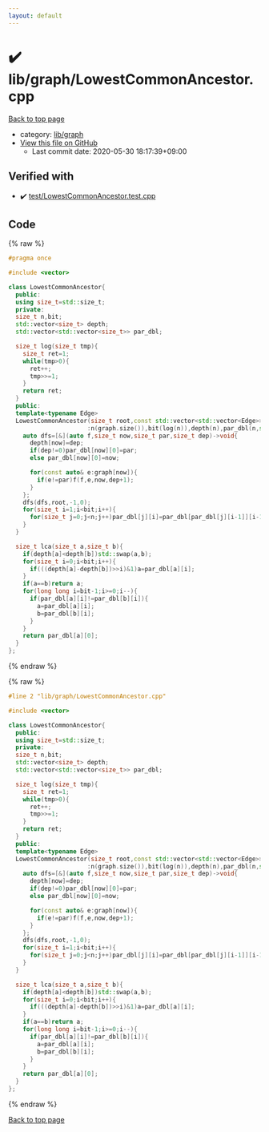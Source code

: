 ```yaml
---
layout: default
---
```


<!-- mathjax config similar to math.stackexchange -->
<script type="text/javascript" async
  src="https://cdnjs.cloudflare.com/ajax/libs/mathjax/2.7.5/MathJax.js?config=TeX-MML-AM_CHTML">
</script>
<script type="text/x-mathjax-config">
  MathJax.Hub.Config({
    TeX: { equationNumbers: { autoNumber: "AMS" }},
    tex2jax: {
      inlineMath: [ ['$','$'] ],
      processEscapes: true
    },
    "HTML-CSS": { matchFontHeight: false },
    displayAlign: "left",
    displayIndent: "2em"
  });
</script>

<script type="text/javascript" src="https://cdnjs.cloudflare.com/ajax/libs/jquery/3.4.1/jquery.min.js"></script>
<script src="https://cdn.jsdelivr.net/npm/jquery-balloon-js@1.1.2/jquery.balloon.min.js" integrity="sha256-ZEYs9VrgAeNuPvs15E39OsyOJaIkXEEt10fzxJ20+2I=" crossorigin="anonymous"></script>
<script type="text/javascript" src="../../../assets/js/copy-button.js"></script>
<link rel="stylesheet" href="../../../assets/css/copy-button.css" />


# :heavy_check_mark: lib/graph/LowestCommonAncestor.cpp

<a href="../../../index.html">Back to top page</a>

* category: <a href="../../../index.html#6e267a37887a7dcb68cbf7008d6c7e48">lib/graph</a>
* <a href="{{ site.github.repository_url }}/blob/master/lib/graph/LowestCommonAncestor.cpp">View this file on GitHub</a>
    - Last commit date: 2020-05-30 18:17:39+09:00




## Verified with

* :heavy_check_mark: <a href="../../../verify/test/LowestCommonAncestor.test.cpp.html">test/LowestCommonAncestor.test.cpp</a>


## Code

<a id="unbundled"></a>
{% raw %}
```cpp
#pragma once

#include <vector>

class LowestCommonAncestor{
  public:
  using size_t=std::size_t;
  private:
  size_t n,bit;
  std::vector<size_t> depth;
  std::vector<std::vector<size_t>> par_dbl;

  size_t log(size_t tmp){
    size_t ret=1;
    while(tmp>0){
      ret++;
      tmp>>=1;
    }
    return ret;
  }
  public:
  template<typename Edge>
  LowestCommonAncestor(size_t root,const std::vector<std::vector<Edge>>& graph)
                      :n(graph.size()),bit(log(n)),depth(n),par_dbl(n,std::vector<size_t>(bit)){
    auto dfs=[&](auto f,size_t now,size_t par,size_t dep)->void{
      depth[now]=dep;
      if(dep!=0)par_dbl[now][0]=par;
      else par_dbl[now][0]=now;

      for(const auto& e:graph[now]){
        if(e!=par)f(f,e,now,dep+1);
      }
    };
    dfs(dfs,root,-1,0);
    for(size_t i=1;i<bit;i++){
      for(size_t j=0;j<n;j++)par_dbl[j][i]=par_dbl[par_dbl[j][i-1]][i-1];
    }
  }

  size_t lca(size_t a,size_t b){
    if(depth[a]<depth[b])std::swap(a,b);
    for(size_t i=0;i<bit;i++){
      if(((depth[a]-depth[b])>>i)&1)a=par_dbl[a][i];
    }
    if(a==b)return a;
    for(long long i=bit-1;i>=0;i--){
      if(par_dbl[a][i]!=par_dbl[b][i]){
        a=par_dbl[a][i];
        b=par_dbl[b][i];
      }
    }
    return par_dbl[a][0];
  }
};
```
{% endraw %}

<a id="bundled"></a>
{% raw %}
```cpp
#line 2 "lib/graph/LowestCommonAncestor.cpp"

#include <vector>

class LowestCommonAncestor{
  public:
  using size_t=std::size_t;
  private:
  size_t n,bit;
  std::vector<size_t> depth;
  std::vector<std::vector<size_t>> par_dbl;

  size_t log(size_t tmp){
    size_t ret=1;
    while(tmp>0){
      ret++;
      tmp>>=1;
    }
    return ret;
  }
  public:
  template<typename Edge>
  LowestCommonAncestor(size_t root,const std::vector<std::vector<Edge>>& graph)
                      :n(graph.size()),bit(log(n)),depth(n),par_dbl(n,std::vector<size_t>(bit)){
    auto dfs=[&](auto f,size_t now,size_t par,size_t dep)->void{
      depth[now]=dep;
      if(dep!=0)par_dbl[now][0]=par;
      else par_dbl[now][0]=now;

      for(const auto& e:graph[now]){
        if(e!=par)f(f,e,now,dep+1);
      }
    };
    dfs(dfs,root,-1,0);
    for(size_t i=1;i<bit;i++){
      for(size_t j=0;j<n;j++)par_dbl[j][i]=par_dbl[par_dbl[j][i-1]][i-1];
    }
  }

  size_t lca(size_t a,size_t b){
    if(depth[a]<depth[b])std::swap(a,b);
    for(size_t i=0;i<bit;i++){
      if(((depth[a]-depth[b])>>i)&1)a=par_dbl[a][i];
    }
    if(a==b)return a;
    for(long long i=bit-1;i>=0;i--){
      if(par_dbl[a][i]!=par_dbl[b][i]){
        a=par_dbl[a][i];
        b=par_dbl[b][i];
      }
    }
    return par_dbl[a][0];
  }
};

```
{% endraw %}

<a href="../../../index.html">Back to top page</a>

